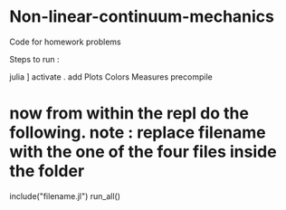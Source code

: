 # Non-linear-continuum-mechanics
Code for homework problems

Steps to run :

julia
]
activate .
add Plots Colors Measures
precompile

# now from within the repl do the following. note : replace filename with the one of the four files inside the folder
include("filename.jl")
run_all()
